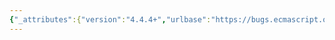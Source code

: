 ```yaml
---
{"_attributes":{"version":"4.4.4+","urlbase":"https://bugs.ecmascript.org/","maintainer":"dherman@mozilla.com"},"bug":{"bug_id":3883,"creation_ts":"2015-02-13 14:22:00 -0800","short_desc":"15.2.1.16.2: sentence has two predicates","delta_ts":"2015-02-19 19:10:51 -0800","product":"Draft for 6th Edition","component":"editorial issue","version":"Rev 33: February 12, 2015 Draft","rep_platform":"All","op_sys":"All","bug_status":"RESOLVED","resolution":"FIXED","priority":"Normal","bug_severity":"minor","everconfirmed":true,"reporter":{"uid":"jmdyck","name":"Michael Dyck"},"assigned_to":{"uid":"allen","name":"Allen Wirfs-Brock"},"long_desc":[{"commentid":12584,"comment_count":0,"who":{"uid":"jmdyck","name":"Michael Dyck"},"bug_when":"2015-02-13 14:22:44 -0800","thetext":"In 15.2.1.16.2 \"GetExportedNames( exportStarSet ) Concrete Method\",\nthe preamble says:\n    The concrete method GetExportedNames of a Source Text Module Record\n    is called with argument exportStarSet\n    performs the following steps:\n\nThis sentence has 2 predicates. You could fix it in various ways,\ne.g. delete \"is called\"."},{"commentid":12589,"comment_count":1,"who":{"uid":"allen","name":"Allen Wirfs-Brock"},"bug_when":"2015-02-13 14:36:15 -0800","thetext":"fixed in rev34 editor's draft"},{"commentid":13009,"comment_count":2,"who":{"uid":"allen","name":"Allen Wirfs-Brock"},"bug_when":"2015-02-19 19:10:51 -0800","thetext":"fixed in rev34"}]}}
---
```

